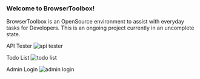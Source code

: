 ### Welcome to BrowserToolbox!
BrowserToolbox is an OpenSource environment to assist with everyday tasks for Developers. This is an ongoing project currently in an uncomplete state.

API Tester
![api tester](https://i.imgur.com/kYc9JEq.png)

Todo List
![todo list](https://i.imgur.com/RtNmEIK.png)

Admin Login
![admin login](https://i.imgur.com/yT2jNDp.png)

